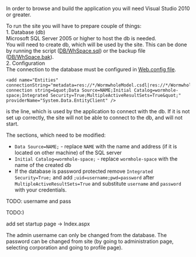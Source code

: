 In order to browse and build the application you will need Visual Studio 2010 or greater.

To run the site you will have to prepare couple of things:  
    1. Database (db)  
   Microsoft SQL Server 2005 or higher to host the db is needed.  
   You will need to create db, which will be used by the site. This can be done by running the script ([DB/WhSpace.sql](https://github.com/raste/Wh-Space/blob/master/DB/WhSpace.sql)) or the backup file ([DB/WhSpace.bak](https://github.com/raste/Wh-Space/blob/master/DB/WhSpace.bak)).  
    2. Configuration  
   The connection to the database must be configured in [Web.config file](https://github.com/raste/Wh-Space/blob/master/Source/WormholeSpace/Web.config).  

```
<add name="Entities" connectionString="metadata=res://*/WormwholeModel.csdl|res://*/WormwholeModel.ssdl|res://*/WormwholeModel.msl;provider=System.Data.SqlClient;provider connection string=&quot;Data Source=NAME;Initial Catalog=wormhole-space;Integrated Security=True;MultipleActiveResultSets=True&quot;" providerName="System.Data.EntityClient" />
``` 
is the line, which is used by the application to connect with the db. If it is not set up correctly, the site will not be able to connect to the db, and will not start.

The sections, which need to be modified:
* `Data Source=NAME;` - replace `NAME` with the name and address (if it is located on other machine) of the SQL server 
* `Initial Catalog=wormhole-space;` - replace `wormhole-space` with the name of the created db
*  If the database is password protected remove `Integrated Security=True;` and add `;uid=username;pwd=password` after `MultipleActiveResultSets=True` and substitute `username` and `password` with your credentials.

TODO: username and pass



TODO:)

add set startup page -> Index.aspx

   The admin username can only be changed from the database. The password can be changed from site (by going to administration page, selecting corporation and going to profile page).
